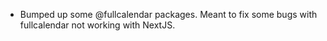 - Bumped up some @fullcalendar packages. Meant to fix some bugs with fullcalendar not working with NextJS.